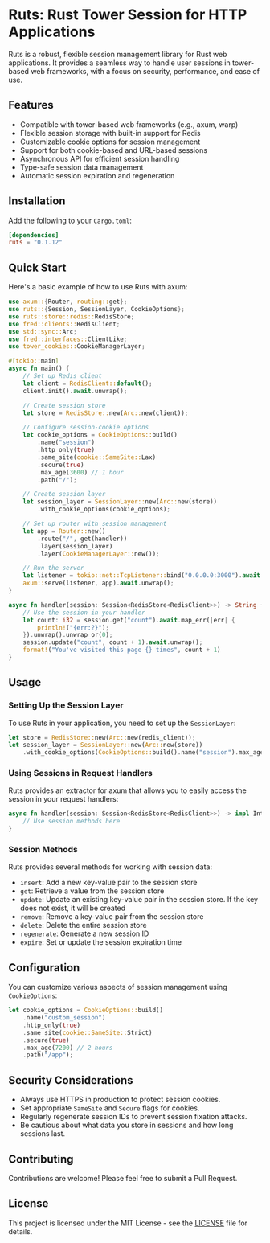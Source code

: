 # Ruts: Rust Tower Session for HTTP Applications

Ruts is a robust, flexible session management library for Rust web applications. It provides a seamless way to handle user sessions in tower-based web frameworks, with a focus on security, performance, and ease of use.

## Features

- Compatible with tower-based web frameworks (e.g., axum, warp)
- Flexible session storage with built-in support for Redis
- Customizable cookie options for session management
- Support for both cookie-based and URL-based sessions
- Asynchronous API for efficient session handling
- Type-safe session data management
- Automatic session expiration and regeneration

## Installation

Add the following to your `Cargo.toml`:

```toml
[dependencies]
ruts = "0.1.12"
```

## Quick Start

Here's a basic example of how to use Ruts with axum:

```rust
use axum::{Router, routing::get};
use ruts::{Session, SessionLayer, CookieOptions};
use ruts::store::redis::RedisStore;
use fred::clients::RedisClient;
use std::sync::Arc;
use fred::interfaces::ClientLike;
use tower_cookies::CookieManagerLayer;

#[tokio::main]
async fn main() {
    // Set up Redis client
    let client = RedisClient::default();
    client.init().await.unwrap();

    // Create session store
    let store = RedisStore::new(Arc::new(client));

    // Configure session-cookie options
    let cookie_options = CookieOptions::build()
        .name("session")
        .http_only(true)
        .same_site(cookie::SameSite::Lax)
        .secure(true)
        .max_age(3600) // 1 hour
        .path("/");

    // Create session layer
    let session_layer = SessionLayer::new(Arc::new(store))
        .with_cookie_options(cookie_options);

    // Set up router with session management
    let app = Router::new()
        .route("/", get(handler))
        .layer(session_layer)
        .layer(CookieManagerLayer::new());

    // Run the server
    let listener = tokio::net::TcpListener::bind("0.0.0.0:3000").await.unwrap();
    axum::serve(listener, app).await.unwrap();
}

async fn handler(session: Session<RedisStore<RedisClient>>) -> String {
    // Use the session in your handler
    let count: i32 = session.get("count").await.map_err(|err| {
        println!("{err:?}");
    }).unwrap().unwrap_or(0);
    session.update("count", count + 1).await.unwrap();
    format!("You've visited this page {} times", count + 1)
}
```

## Usage

### Setting Up the Session Layer

To use Ruts in your application, you need to set up the `SessionLayer`:

```rust
let store = RedisStore::new(Arc::new(redis_client));
let session_layer = SessionLayer::new(Arc::new(store))
    .with_cookie_options(CookieOptions::build().name("session").max_age(3600));
```

### Using Sessions in Request Handlers

Ruts provides an extractor for axum that allows you to easily access the session in your request handlers:

```rust
async fn handler(session: Session<RedisStore<RedisClient>>) -> impl IntoResponse {
    // Use session methods here
}
```

### Session Methods

Ruts provides several methods for working with session data:

- `insert`: Add a new key-value pair to the session store
- `get`: Retrieve a value from the session store
- `update`: Update an existing key-value pair in the session store. If the key does not exist, it will be created
- `remove`: Remove a key-value pair from the session store
- `delete`: Delete the entire session store
- `regenerate`: Generate a new session ID
- `expire`: Set or update the session expiration time

## Configuration

You can customize various aspects of session management using `CookieOptions`:

```rust
let cookie_options = CookieOptions::build()
    .name("custom_session")
    .http_only(true)
    .same_site(cookie::SameSite::Strict)
    .secure(true)
    .max_age(7200) // 2 hours
    .path("/app");
```

## Security Considerations

- Always use HTTPS in production to protect session cookies.
- Set appropriate `SameSite` and `Secure` flags for cookies.
- Regularly regenerate session IDs to prevent session fixation attacks.
- Be cautious about what data you store in sessions and how long sessions last.

## Contributing

Contributions are welcome! Please feel free to submit a Pull Request.

## License

This project is licensed under the MIT License - see the [LICENSE](LICENSE) file for details.
